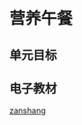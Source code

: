 # 营养午餐

## 单元目标


## 电子教材

<Ebook grade="xxsx4b" :pages="101" :paged="102" ></Ebook>

[zanshang](../res/zanshang.md ':include')